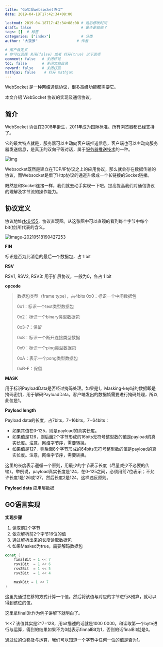 ```yaml
---
title: "Go实现websocket协议"
date: 2019-04-18T17:42:34+08:00

lastmod: 2019-04-18T17:42:34+08:00 # 最后修改时间
draft: false                       # 是否是草稿？
tags: []  # 标签
categories: ["index"]              # 分类
author: "大菠萝"                  # 作者

# 用户自定义
# 你可以选择 关闭(false) 或者 打开(true) 以下选项
comment: false   # 关闭评论
toc: false       # 关闭文章目录
reward: false	 # 关闭打赏
mathjax: false    # 打开 mathjax
---
```






[WebSocket](http://websocket.org/) 是一种网络通信协议，很多高级功能都需要它。

本文介绍 WebSocket 协议的实现及通信协议。



## 简介

WebSocket 协议在2008年诞生，2011年成为国际标准。所有浏览器都已经支持了。

它的最大特点就是，服务器可以主动向客户端推送信息，客户端也可以主动向服务器发送信息，是真正的双向平等对话，属于[服务器推送技术](https://en.wikipedia.org/wiki/Push_technology)的一种。

![img](https://i.loli.net/2021/05/18/RM2qtDT4PL5yOxE.png)



Websocket既然是建立在TCP/IP协议之上的应用协议，那么就会存在数据传输的协议，而Websocket是借了Http协议的通道升级成一个长链接的Socket链接。



既然是和Socket连接一样，我们就去动手实现一下吧。提高提高我们对通信协议的理解及字节流的操作能力。



## 协议定义

协议地址[rfc6455](https://datatracker.ietf.org/doc/html/rfc6455)，协议直观图。从这张图中可以直观的看到每个字节中每个bit(位)所代表的含义。

![image-20210518190427253](https://i.imgur.com/vcJm6Jb.png)

**FIN**

标识是否为此消息的最后一个数据包，占 1 bit



**RSV**

RSV1, RSV2, RSV3: 用于扩展协议，一般为0，各占 1 bit



**opcode**

> 数据包类型（frame type），占4bits
> 0x0：标识一个中间数据包
>
> 0x1：标识一个text类型数据包
>
> 0x2：标识一个binary类型数据包
>
> 0x3-7：保留
>
> 0x8：标识一个断开连接类型数据
>
> 0x9：标识一个ping类型数据包
>
> 0xA：表示一个pong类型数据包
>
> 0xB-F：保留



**MASK**

用于标识PayloadData是否经过掩码处理。如果是1，Masking-key域的数据即是掩码密钥，用于解码PayloadData。客户端发出的数据帧需要进行掩码处理，所以此位是1。



**Payload length**

Payload data的长度，占7bits，7+16bits，7+64bits：

- 如果其值在0-125，则是payload的真实长度。
- 如果值是126，则后面2个字节形成的16bits无符号整型数的值是payload的真实长度。注意，网络字节序，需要转换。
- 如果值是127，则后面8个字节形成的64bits无符号整型数的值是payload的真实长度。注意，网络字节序，需要转换。

这里的长度表示遵循一个原则，用最少的字节表示长度（尽量减少不必要的传输）。举例说，payload真实长度是124，在0-125之间，必须用前7位表示；不允许长度1是126或127，然后长度2是124，这样违反原则。



**Payload data**
应用层数据



## GO语言实现



**实现步骤**

1. 读取前2个字节
2. 依次解析前2个字节16位的值
3. 通过解析出来的长度读取数据包
4. 如果Masked为true，需要解码数据包



```go
const (
	finalBit = 1 << 7
	rsv1Bit  = 1 << 6
	rsv2Bit  = 1 << 5
	rsv3Bit  = 1 << 4

	maskBit = 1 << 7
)
```



这里先通过左移的方式计算一个值，然后将该值与对应的字节进行&预算，就可以得到该位的值。

这里拿finalBit作为例子讲解下就明白了。

1<<7 该值其实是2^7=128，用bit描述的话就是1000 0000。和读取第一个byte进行与运算，得到的结果如果不为0就表示finnalBit为1，否则的话finalBit就是0。

通过位的位移及与运算，我们可以知道一个字节中任何一位的值是否为1。